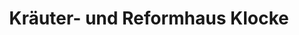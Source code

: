 ---
title: "Kräuter- und Reformhaus Klocke"
url: /essen/kraeuter-und-reformhaus-klocke/
shop: Lebensmittel
---